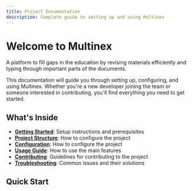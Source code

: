 ```yaml
---
title: Project Documentation
description: Complete guide to setting up and using Multinex
---
```


# Welcome to Multinex

A platform to fill gaps in the education by revising materials efficiently and typing through important parts of the documents.

This documentation will guide you through setting up, configuring, and using Multinex. Whether you're a new developer joining the team or someone interested in contributing, you'll find everything you need to get started.

## What's Inside

- **[Getting Started](/start/prerequisites)**: Setup instructions and prerequisites
- **[Project Structure](/project-structure)**: How to configure the project
- **[Configuration](/docs/configuration)**: How to configure the project
- **[Usage Guide](/docs/usage)**: How to use the main features
- **[Contributing](/docs/contributing)**: Guidelines for contributing to the project
- **[Troubleshooting](/docs/troubleshooting)**: Common issues and their solutions

## Quick Start
